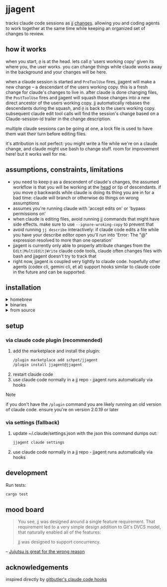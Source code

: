 # jjagent

tracks claude code sessions as jj [changes](https://jj-vcs.github.io/jj/latest/glossary/#change). allowing you and coding agents to work together at the same time while keeping an organized set of changes to review.

## how it works

when you start, `@` is at the head. lets call `@` 'users working copy' given its where you, the user works. you can change things while claude works away in the background and your changes will be here.

when a claude session is started and `PreToolUse` fires, jjagent will make a new change – a descendant of the users working copy. this is a fresh change for claude's changes to live in. after claude is done changing files, the `PostToolUse` fires and jjagent will squash those changes into a new direct ancestor of the users working copy. jj automatically rebases the descendants during the squash, and `@` is back to the users working copy. subsequent claude edit tool calls will find the session's change based on a Claude-session-id trailer in the change description.

multiple claude sessions can be going at one, a lock file is used to have them wait their turn before editing files.

it's attribution is not perfect: you might write a file while we're on a claude change, and claude might use bash to change stuff. room for improvement here! but it works well for me.

## assumptions, constraints, limitations

- you need to keep `@` as a descendent of claude's changes, the assumed workflow is that you will be working at the [head](https://jj-vcs.github.io/jj/latest/glossary/#head) or tip of descendants. if you move `@` backwards while claude is doing its thing you are in for a bad time: claude will branch or otherwise do things on wrong assumptions
- assumes you're running claude with 'accept edits on' or 'bypass permissions on'
- when claude is editing files, avoid running jj commands that might have side effects. make sure to use `--ignore-wroking-copy` to prevent that
- avoid running `jj describe` interactively: if claude code edits a file while you have your describe editor open you'll run into 'Error: The "@" expression resolved to more than one operation'
- jjagent is currently only able to properly attribute changes from the `Edit|MultiEdit|Write` claude code tools, claude often changes files with bash and jjagent doesn't try to track that
- right now, jjagent is coupled very tightly to claude code. hopefully other agents (codex cli, gemini cli, et al) support hooks similar to claude code in the future and can be supported.

## installation

<details>
<summary>homebrew</summary>

```bash
brew install schpet/tap/jjagent
```

</details>

<details>
<summary>binaries</summary>

https://github.com/schpet/jjagent/releases/latest

</details>

<details>
<summary>from source</summary>

```bash
# clone jj agent locally
cargo install --path .
```

</details>

## setup

### via claude code plugin (recommended)

1. add the marketplace and install the plugin:
   ```bash
   /plugin marketplace add schpet/jjagent
   /plugin install jjagent@jjagent
   ```
1. restart claude code
1. use claude code normally in a jj repo - jjagent runs automatically via hooks


> [!NOTE]
> if you don't have the `/plugin` command you are likely running an old version of claude code. ensure you're on version 2.0.19 or later

### via settings (fallback)

1. update ~/.claude/settings.json with the json this command dumps out:
   ```bash
   jjagent claude settings
   ```
2. use claude code normally in a jj repo - jjagent runs automatically via hooks

## development

Run tests:

```bash
cargo test
```

## mood board

> You see, jj was designed around a single feature requirement. That requirement led to a very simple design addition to Git's DVCS model, that naturally enabled all of the features:
>
> jj was designed to support concurrency.

– [Jujutsu is great for the wrong reason](https://www.felesatra.moe/blog/2024/12/23/jj-is-great-for-the-wrong-reason)

## acknowledgements

inspired directly by [gitbutler's claude code hooks](https://docs.gitbutler.com/features/ai-integration/claude-code-hooks)
